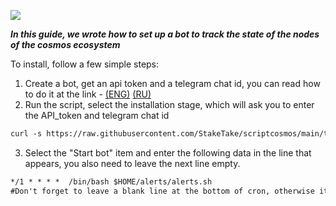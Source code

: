 ![](https://i.yapx.ru/RTuEU.jpg)

___In this guide, we wrote how to set up a bot to track the state of the nodes of the cosmos ecosystem___

To install, follow a few simple steps:

1. Create a bot, get an api token and a telegram chat id, you can read how to do it at the link - [(ENG)](https://sean-bradley.medium.com/get-telegram-chat-id-80b575520659 "") [(RU)](https://nastroyvse.ru/programs/review/telegram-id-kak-uznat-zachem-nuzhno.html "")  
2. Run the script, select the installation stage, which will ask you to enter the API_token and telegram chat id
```html
curl -s https://raw.githubusercontent.com/StakeTake/scriptcosmos/main/telegram_bot/start > start.sh && chmod +x start.sh && ./start.sh
```
3. Select the "Start bot" item and enter the following data in the line that appears, you also need to leave the next line empty.
```html
*/1 * * * *  /bin/bash $HOME/alerts/alerts.sh
#Don't forget to leave a blank line at the bottom of cron, otherwise it won't work

```

